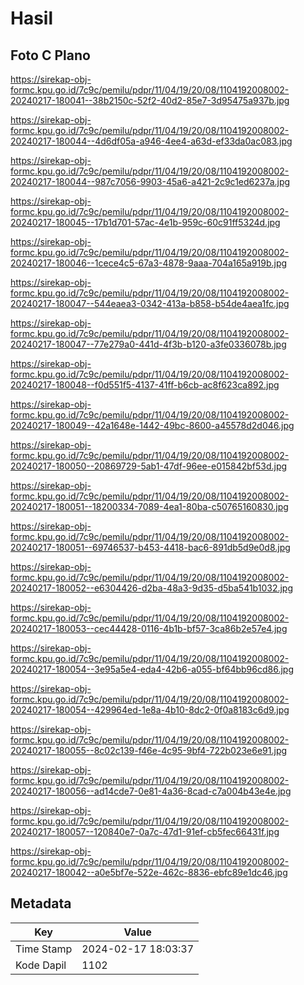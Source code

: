# Hasil

## Foto C Plano

https://sirekap-obj-formc.kpu.go.id/7c9c/pemilu/pdpr/11/04/19/20/08/1104192008002-20240217-180041--38b2150c-52f2-40d2-85e7-3d95475a937b.jpg

https://sirekap-obj-formc.kpu.go.id/7c9c/pemilu/pdpr/11/04/19/20/08/1104192008002-20240217-180044--4d6df05a-a946-4ee4-a63d-ef33da0ac083.jpg

https://sirekap-obj-formc.kpu.go.id/7c9c/pemilu/pdpr/11/04/19/20/08/1104192008002-20240217-180044--987c7056-9903-45a6-a421-2c9c1ed6237a.jpg

https://sirekap-obj-formc.kpu.go.id/7c9c/pemilu/pdpr/11/04/19/20/08/1104192008002-20240217-180045--17b1d701-57ac-4e1b-959c-60c91ff5324d.jpg

https://sirekap-obj-formc.kpu.go.id/7c9c/pemilu/pdpr/11/04/19/20/08/1104192008002-20240217-180046--1cece4c5-67a3-4878-9aaa-704a165a919b.jpg

https://sirekap-obj-formc.kpu.go.id/7c9c/pemilu/pdpr/11/04/19/20/08/1104192008002-20240217-180047--544eaea3-0342-413a-b858-b54de4aea1fc.jpg

https://sirekap-obj-formc.kpu.go.id/7c9c/pemilu/pdpr/11/04/19/20/08/1104192008002-20240217-180047--77e279a0-441d-4f3b-b120-a3fe0336078b.jpg

https://sirekap-obj-formc.kpu.go.id/7c9c/pemilu/pdpr/11/04/19/20/08/1104192008002-20240217-180048--f0d551f5-4137-41ff-b6cb-ac8f623ca892.jpg

https://sirekap-obj-formc.kpu.go.id/7c9c/pemilu/pdpr/11/04/19/20/08/1104192008002-20240217-180049--42a1648e-1442-49bc-8600-a45578d2d046.jpg

https://sirekap-obj-formc.kpu.go.id/7c9c/pemilu/pdpr/11/04/19/20/08/1104192008002-20240217-180050--20869729-5ab1-47df-96ee-e015842bf53d.jpg

https://sirekap-obj-formc.kpu.go.id/7c9c/pemilu/pdpr/11/04/19/20/08/1104192008002-20240217-180051--18200334-7089-4ea1-80ba-c50765160830.jpg

https://sirekap-obj-formc.kpu.go.id/7c9c/pemilu/pdpr/11/04/19/20/08/1104192008002-20240217-180051--69746537-b453-4418-bac6-891db5d9e0d8.jpg

https://sirekap-obj-formc.kpu.go.id/7c9c/pemilu/pdpr/11/04/19/20/08/1104192008002-20240217-180052--e6304426-d2ba-48a3-9d35-d5ba541b1032.jpg

https://sirekap-obj-formc.kpu.go.id/7c9c/pemilu/pdpr/11/04/19/20/08/1104192008002-20240217-180053--cec44428-0116-4b1b-bf57-3ca86b2e57e4.jpg

https://sirekap-obj-formc.kpu.go.id/7c9c/pemilu/pdpr/11/04/19/20/08/1104192008002-20240217-180054--3e95a5e4-eda4-42b6-a055-bf64bb96cd86.jpg

https://sirekap-obj-formc.kpu.go.id/7c9c/pemilu/pdpr/11/04/19/20/08/1104192008002-20240217-180054--429964ed-1e8a-4b10-8dc2-0f0a8183c6d9.jpg

https://sirekap-obj-formc.kpu.go.id/7c9c/pemilu/pdpr/11/04/19/20/08/1104192008002-20240217-180055--8c02c139-f46e-4c95-9bf4-722b023e6e91.jpg

https://sirekap-obj-formc.kpu.go.id/7c9c/pemilu/pdpr/11/04/19/20/08/1104192008002-20240217-180056--ad14cde7-0e81-4a36-8cad-c7a004b43e4e.jpg

https://sirekap-obj-formc.kpu.go.id/7c9c/pemilu/pdpr/11/04/19/20/08/1104192008002-20240217-180057--120840e7-0a7c-47d1-91ef-cb5fec66431f.jpg

https://sirekap-obj-formc.kpu.go.id/7c9c/pemilu/pdpr/11/04/19/20/08/1104192008002-20240217-180042--a0e5bf7e-522e-462c-8836-ebfc89e1dc46.jpg


## Metadata

| Key        | Value               |
| ---------- | ------------------- |
| Time Stamp | 2024-02-17 18:03:37 |
| Kode Dapil | 1102                |



